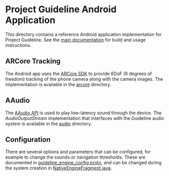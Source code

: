 # Project Guideline Android Application

This directory contains a reference Android application implementation for
Project Guideline. See the [main documentation][root-readme] for build
and usage instructions.

[root-readme]: https://github.com/google-research/project-guideline/#readme

## ARCore Tracking

The Android app uses the [ARCore SDK][arcore-sdk] to provide 6DoF
(6 degrees of freedom) tracking of the phone camera along with the camera
images. The implementation is available in the [arcore][arcore-dir] directory.

[arcore-sdk]: https://developers.google.com/ar
[arcore-dir]: https://github.com/google-research/project-guideline/tree/main/project_guideline/android/arcore

## AAudio

The [AAudio API][aaudio-api] is used to play low-latency sound through the
device. The *AudioOutputStream* implementation that interfaces with the
Guideline audio system is available in the [audio][audio-dir] directory.

[aaudio-api]: https://developer.android.com/ndk/guides/audio/aaudio/aaudio
[audio-dir]: https://github.com/google-research/project-guideline/tree/main/project_guideline/android/audio

## Configuration

There are several options and parameters that can be configured, for example to
change the sounds or navigation thresholds. These are documented in
[guideline_engine_config.proto][config-proto], and can be changed during the
system creation in [NativeEngineFragment.java][native-engine-fragment].

[config-proto]: https://github.com/google-research/project-guideline/blob/main/project_guideline/proto/guideline_engine_config.proto
[native-engine-fragment]: https://github.com/google-research/project-guideline/blob/main/project_guideline/android/java/com/google/research/guideline/engine/NativeEngineFragment.java
